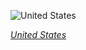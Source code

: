 
![United States](https://www.gstatic.com/prettyearth/assets/full/5330.jpg)

*[United States](https://www.google.com/maps/@37.495571,-122.048053,15z/data=!3m1!1e3)*
